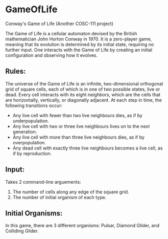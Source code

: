 # GameOfLife
Conway's Game of Life (Another COSC-111 project)

The Game of Life is a cellular automaton devised by the British mathematician John Horton Conway in 1970. It is a zero-player game, meaning that its evolution is determined by its initial state, requiring no further input. One interacts with the Game of Life by creating an initial configuration and observing how it evolves.
## Rules:
The universe of the Game of Life is an infinite, two-dimensional orthogonal grid of square cells, each of which is in one of two possible states, live or dead. Every cell interacts with its eight neighbors, which are the cells that are horizontally, vertically, or diagonally adjacent. At each step in time, the following transitions occur:

 - Any live cell with fewer than two live neighbours dies, as if by underpopulation.
 - Any live cell with two or three live neighbours lives on to the next generation.
 - Any live cell with more than three live neighbours dies, as if by overpopulation.
 - Any dead cell with exactly three live neighbours becomes a live cell, as if by reproduction.
## Input: 
Takes 2 command-line arguements: 
1. The number of cells along any edge of the square grid.
2. The number of initial organism of each type.
## Initial Organisms:
In this game, there are 3 different organisms: Pulsar, Diamond Glider, and Colliding Glider.

